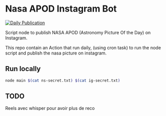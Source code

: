 # Nasa APOD Instagram Bot
[![Daily Publication](https://github.com/lostsh/apod-insta-bot/actions/workflows/daily-publication.yml/badge.svg)](https://github.com/lostsh/apod-insta-bot/actions/workflows/daily-publication.yml)

Script node to publish NASA APOD (Astronomy Picture Of the Day) on Instagram.

This repo contain an Action that run daily, (using cron task) to run the node script and publish the nasa picture on instagram.

## Run locally
```bash
node main $(cat ns-secret.txt) $(cat ig-secret.txt)
```

## TODO
Reels avec whisper pour avoir plus de reco
